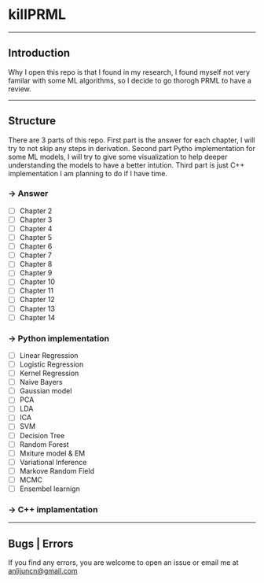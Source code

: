 # killPRML
---------------------------
## Introduction
Why I open this repo is that I found in my research, I found myself not very familar with some ML algorithms, so I decide to go thorogh PRML to have a review. 

---------------------------
## Structure
There are 3 parts of this repo. First part is the answer for each chapter, I will try to not skip any steps in derivation. Second part Pytho implementation for some ML models, I will try to give some visualization to help deeper understanding the models to have a better intution. Third part is just C++ implementation I am planning to do if I have time. 
### -> Answer


- [ ] Chapter 2
- [ ] Chapter 3
- [ ] Chapter 4
- [ ] Chapter 5
- [ ] Chapter 6
- [ ] Chapter 7
- [ ] Chapter 8
- [ ] Chapter 9
- [ ] Chapter 10
- [ ] Chapter 11
- [ ] Chapter 12
- [ ] Chapter 13
- [ ] Chapter 14

### -> Python implementation

- [ ] Linear Regression
- [ ] Logistic Regression
- [ ] Kernel Regression
- [ ] Naive Bayers
- [ ] Gaussian model
- [ ] PCA
- [ ] LDA
- [ ] ICA
- [ ] SVM
- [ ] Decision Tree
- [ ] Random Forest
- [ ] Mxiture model & EM
- [ ] Variational Inference
- [ ] Markove Random Field
- [ ] MCMC
- [ ] Ensembel learnign

### -> C++ implamentation

---------------------------
## Bugs | Errors
If you find any errors, you are welcome to open an issue or email me at anlijuncn@gmail.com
